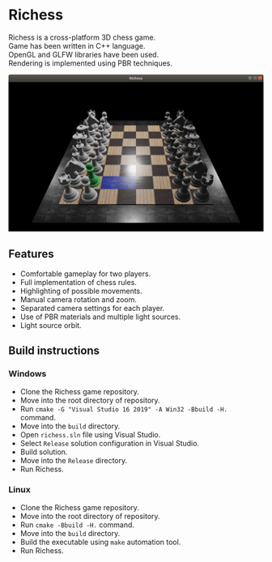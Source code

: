 # Richess
Richess is a cross-platform 3D chess game.<br />
Game has been written in C++ language.<br />
OpenGL and GLFW libraries have been used.<br />
Rendering is implemented using PBR techniques.<br />

![Screenshot](docs/images/screenshot.png)

## Features

* Comfortable gameplay for two players.
* Full implementation of chess rules.
* Highlighting of possible movements.
* Manual camera rotation and zoom.
* Separated camera settings for each player.
* Use of PBR materials and multiple light sources.
* Light source orbit.

## Build instructions

### Windows

* Clone the Richess game repository.
* Move into the root directory of repository.
* Run `cmake -G "Visual Studio 16 2019" -A Win32 -Bbuild -H.` command.
* Move into the `build` directory.
* Open `richess.sln` file using Visual Studio.
* Select `Release` solution configuration in Visual Studio.
* Build solution.
* Move into the `Release` directory.
* Run Richess.

### Linux

* Clone the Richess game repository.
* Move into the root directory of repository.
* Run `cmake -Bbuild -H.` command.
* Move into the `build` directory.
* Build the executable using `make` automation tool.
* Run Richess.
